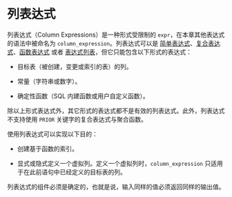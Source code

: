 列表达式 
=========================



列表达式（Column Expressions）是一种形式受限制的 `expr`，在本章其他表达式的语法中被命名为 `column_expression`。列表达式可以是 [简单表达式](/zh-CN/11.sql-reference-oracle-mode/6.expression-1/2.simple-expression.md)、[复合表达式](/zh-CN/11.sql-reference-oracle-mode/6.expression-1/3.compound-expression.md)、[函数表达式](/zh-CN/11.sql-reference-oracle-mode/6.expression-1/7.function-expression.md) 或者 [表达式列表](/zh-CN/11.sql-reference-oracle-mode/6.expression-1/10.expression-list.md)，但它只能包含以下形式的表达式：

* 目标表（被创建，变更或索引的表）的列。

  

* 常量（字符串或数字）。

  

* 确定性函数（SQL 内建函数或用户自定义函数）。

  




除以上形式表达式外，其它形式的表达式都不是有效的列表达式。此外，列表达式不支持使用 `PRIOR` 关键字的复合表达式与聚合函数。

使用列表达式可以实现以下目的：

* 创建基于函数的索引。

  

* 显式或隐式定义一个虚拟列。定义一个虚拟列时，`column_expression` 只适用于在此前语句中已经定义的目标表的列。

  




列表达式的组件必须是确定的，也就是说，输入同样的值必须返回同样的输出值。
